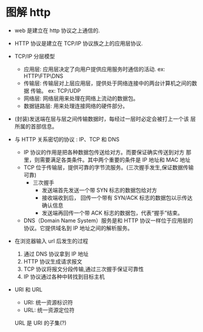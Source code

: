 # 图解 http

- web 是建立在 http 协议之上通信的.

- HTTP 协议是建立在 TCP/IP 协议族之上的应用层协议.

- TCP/IP 分层模型

  - 应用层: 应用层决定了向用户提供应用服务时通信的活动. ex: HTTP\FTP\DNS
  - 传输层: 传输层对上层应用层，提供处于网络连接中的两台计算机之间的数据 传输。 ex: TCP/UDP
  - 网络层: 网络层用来处理在网络上流动的数据包。
  - 数据链路层: 用来处理连接网络的硬件部分。

- (封装)发送端在层与层之间传输数据时，每经过一层时必定会被打上一个该 层所属的首部信息。

- 与 HTTP 关系密切的协议 : IP、TCP 和 DNS

  - IP 协议的作用是把各种数据包传送给对方。而要保证确实传送到对方 那里，则需要满足各类条件。其中两个重要的条件是 IP 地址和 MAC 地址
  - TCP 位于传输层，提供可靠的字节流服务。(三次握手发生,保证数据传输可靠)
    - 三次握手
      - 发送端首先发送一个带 SYN 标志的数据包给对方
      - 接收端收到后， 回传一个带有 SYN/ACK 标志的数据包以示传达确认信息
      - 发送端再回传一个带 ACK 标志的数据包，代表“握手”结束。
  - DNS（Domain Name System）服务是和 HTTP 协议一样位于应用层的 协议。它提供域名到 IP 地址之间的解析服务。

- 在浏览器输入 url 后发生的过程

  1. 通过 DNS 协议拿到 IP 地址
  2. HTTP 协议生成请求报文
  3. TCP 协议将报文分段传输,通过三次握手保证可靠性
  4. IP 协议通过各种中转找到目标主机

- URI 和 URL

  - URI: 统一资源标识符
  - URL: 统一资源定位符

  URL 是 URI 的子集(?)
